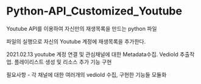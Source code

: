 # Python-API_Customized_Youtube

Youtube API를 이용하여
자신만의 재생목록을 만드는 python 파일

파일의 실행으로 자신의 Youtube 계정에 재생목록을 추가한다.


2021.02.13 youtube 계정 연결 및 관심채널에 대한 Metadata수집. VedioId 추출작업. 플레이리스트 생성 및 리소스 추가 기능 구현

필요사항 - 각 채널에 대한 여러개의 vedioId 수집, 구현한 기능들 모듈화
